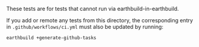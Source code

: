 These tests are for tests that cannot run via earthbuild-in-earthbuild.

If you add or remote any tests from this directory, the corresponding entry in `.github/workflows/ci.yml`
must also be updated by running:

    earthbuild +generate-github-tasks
